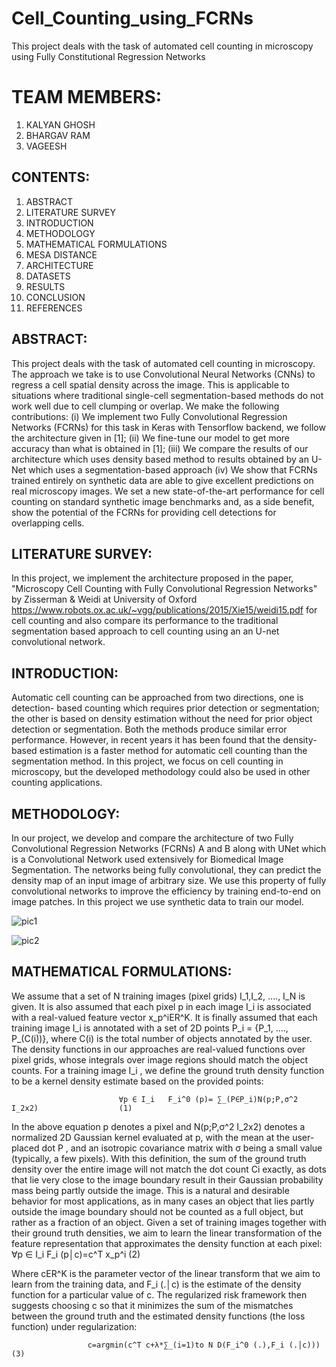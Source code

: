 # Cell_Counting_using_FCRNs
This project deals with the task of automated cell counting in microscopy using Fully Constitutional Regression Networks

# TEAM MEMBERS:
1. KALYAN GHOSH
2. BHARGAV RAM
3. VAGEESH

## CONTENTS:
1. ABSTRACT
2. LITERATURE SURVEY
3. INTRODUCTION
4. METHODOLOGY
5. MATHEMATICAL FORMULATIONS
6. MESA DISTANCE
7. ARCHITECTURE
8. DATASETS
9. RESULTS
10. CONCLUSION
11. REFERENCES

## ABSTRACT:
This project deals with the task of automated cell counting in microscopy. The approach we take is to use Convolutional Neural Networks (CNNs) to regress a cell spatial density across the image. This is applicable to situations where traditional single-cell segmentation-based methods do not work well due to cell clumping or overlap. We make the following contributions: (i) We implement two Fully Convolutional Regression Networks (FCRNs) for this task in Keras with Tensorflow backend, we follow the architecture given in [1]; (ii) We fine-tune our model to get more accuracy than what is obtained in [1]; (iii) We compare the results of our architecture which uses density based method to results obtained by an U-Net which uses a segmentation-based approach (iv) We show that FCRNs trained entirely on synthetic data are able to give excellent predictions on real microscopy images. We set a new state-of-the-art performance for cell counting on standard synthetic image benchmarks and, as a side benefit, show the potential of the FCRNs for providing cell detections for overlapping cells.

## LITERATURE SURVEY:
In this project, we implement the architecture proposed in the paper, "Microscopy Cell Counting with Fully
Convolutional Regression Networks" by Zisserman & Weidi at University of Oxford https://www.robots.ox.ac.uk/~vgg/publications/2015/Xie15/weidi15.pdf for cell counting and also compare its performance to the traditional segmentation based approach to cell counting using an an U-net convolutional network. 

## INTRODUCTION:
Automatic cell counting can be approached from two directions, one is detection- based counting which requires prior detection or segmentation; the other is based on density estimation without the need for prior object detection or segmentation. Both the methods produce similar error performance.  However, in recent years it has been found that the density-based estimation is a faster method for automatic cell counting than the segmentation method.
In this project, we focus on cell counting in microscopy, but the developed methodology could also be used in other counting applications.

## METHODOLOGY:
In our project, we develop and compare the architecture of two Fully Convolutional Regression Networks (FCRNs) A and B along with UNet which is a Convolutional Network used extensively for Biomedical Image Segmentation. The networks being fully convolutional, they can predict the density map of an input image of arbitrary size. We use this property of fully convolutional networks to improve the efficiency by training end-to-end on image patches. In this project we use synthetic data to train our model. 

![pic1](https://github.com/kalyanghosh/Cell_Counting_using_FCRNs/blob/master/pic1.JPG)

![pic2](https://github.com/kalyanghosh/Cell_Counting_using_FCRNs/blob/master/pic2.JPG)

## MATHEMATICAL FORMULATIONS:
We assume that a set of N training images (pixel grids) I_1,I_2, …., I_N is given. It is also assumed that each pixel p in each image I_i is associated with a real-valued feature vector x_p^iER^K. It is finally assumed that each training image I_i is annotated with a set of 2D points P_i = {P_1, …., P_(C(i))}, where C(i) is the total number of objects annotated by the user.
The density functions in our approaches are real-valued functions over pixel grids, whose integrals over image regions should match the object counts. For a training image I_i , we define the ground truth density function to be a kernel density estimate based on the provided points:

                            ∀p ∈ I_i   F_i^0 (p)= ∑_(P∈P_i)N(p;P,σ^2 I_2x2)                  (1)
In the above equation p denotes a pixel and N(p;P,σ^2 I_2x2) denotes  a normalized 2D Gaussian kernel evaluated at p, with the mean at the user-placed dot P , and an isotropic covariance matrix with σ being a small value (typically, a few pixels). With this definition, the sum of the ground truth density over the entire image will not match the dot count Ci exactly, as dots that lie very close to the image boundary result in their Gaussian probability mass being partly outside the image. This is a natural and desirable behavior for most applications, as in many cases an object that lies partly outside the image boundary should not be counted as a full object, but rather as a fraction of an object.
Given a set of training images together with their ground truth densities, we aim to learn the linear transformation of the feature representation that approximates the density function at each pixel:
                                          ∀p ∈ I_i     F_i (p│c)=c^T x_p^i                               (2)

Where cER^K    is the parameter vector of the linear transform that we aim to learn from the training data, and F_i (.│c)  is the estimate of the density function for a particular value of c. The regularized risk framework then suggests choosing c so that it minimizes the sum of the mismatches between the ground truth and the estimated density functions (the loss function) under regularization:

                     c=argmin(c^T c+λ*∑_(i=1)to N D(F_i^0 (.),F_i (.│c)))            (3)




